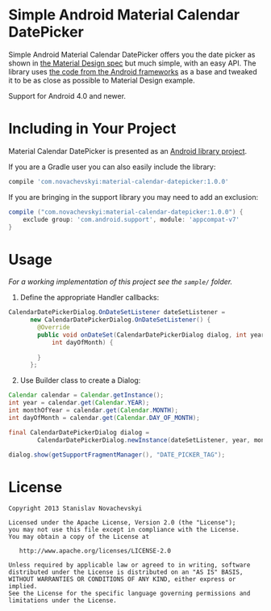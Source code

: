 Simple Android Material Calendar DatePicker
======================================================

Simple Android Material Calendar DatePicker offers you the date picker as shown in [the Material Design spec](http://www.google.com/design/spec/components/pickers.html) but much simple, with an
easy API.
The library uses [the code from the Android frameworks](https://android.googlesource.com/platform/frameworks/opt/datetimepicker/) as a base and tweaked it to be as close as possible to Material Design example.

Support for Android 4.0 and newer.

Including in Your Project
=========================

Material Calendar DatePicker is presented as an [Android library project](http://developer.android.com/guide/developing/projects/projects-eclipse.html).

If you are a Gradle user you can also easily include the library:

```groovy
compile 'com.novachevskyi:material-calendar-datepicker:1.0.0'
```

If you are bringing in the support library you may need to add an exclusion:

```groovy
compile ("com.novachevskyi:material-calendar-datepicker:1.0.0") {
    exclude group: 'com.android.support', module: 'appcompat-v7'
}
```

Usage
=====

*For a working implementation of this project see the `sample/` folder.*

1. Define the appropriate Handler callbacks:

```java
CalendarDatePickerDialog.OnDateSetListener dateSetListener =
      new CalendarDatePickerDialog.OnDateSetListener() {
        @Override
        public void onDateSet(CalendarDatePickerDialog dialog, int year, int monthOfYear,
            int dayOfMonth) {
            
        }
      };
```

2. Use Builder class to create a Dialog:

```java
Calendar calendar = Calendar.getInstance();
int year = calendar.get(Calendar.YEAR);
int monthOfYear = calendar.get(Calendar.MONTH);
int dayOfMonth = calendar.get(Calendar.DAY_OF_MONTH);

final CalendarDatePickerDialog dialog =
        CalendarDatePickerDialog.newInstance(dateSetListener, year, monthOfYear, dayOfMonth);

dialog.show(getSupportFragmentManager(), "DATE_PICKER_TAG");
```

License
=======

    Copyright 2013 Stanislav Novachevskyi

    Licensed under the Apache License, Version 2.0 (the "License");
    you may not use this file except in compliance with the License.
    You may obtain a copy of the License at

       http://www.apache.org/licenses/LICENSE-2.0

    Unless required by applicable law or agreed to in writing, software
    distributed under the License is distributed on an "AS IS" BASIS,
    WITHOUT WARRANTIES OR CONDITIONS OF ANY KIND, either express or implied.
    See the License for the specific language governing permissions and
    limitations under the License.
